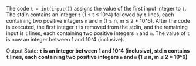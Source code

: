 The code `t = int(input())` assigns the value of the first input integer to `t`. The stdin contains an integer `t` (1 ≤ t ≤ 10^4) followed by `t` lines, each containing two positive integers `n` and `m` (1 ≤ n, m ≤ 2 * 10^6). After the code is executed, the first integer `t` is removed from the stdin, and the remaining input is `t` lines, each containing two positive integers `n` and `m`. The value of `t` is now an integer between 1 and 10^4 (inclusive).

Output State: **`t` is an integer between 1 and 10^4 (inclusive), stdin contains `t` lines, each containing two positive integers `n` and `m` (1 ≤ n, m ≤ 2 * 10^6)**